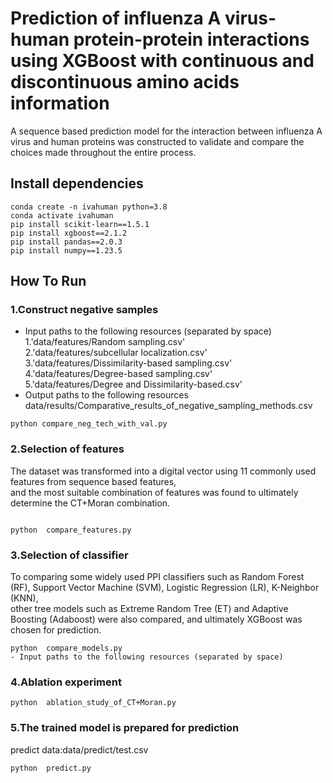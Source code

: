 # Prediction of influenza A virus-human protein-protein interactions using XGBoost with continuous and discontinuous amino acids information
   A sequence based prediction model for the interaction between influenza A virus and human proteins was constructed to validate and compare the choices made throughout the entire process.   
##  Install dependencies  
```
conda create -n ivahuman python=3.8  
conda activate ivahuman  
pip install scikit-learn==1.5.1  
pip install xgboost==2.1.2  
pip install pandas==2.0.3  
pip install numpy==1.23.5
``` 
##  How To Run
###  1.Construct negative samples  

- Input paths to the following resources (separated by space)
1.'data/features/Random sampling.csv'  
2.'data/features/subcellular localization.csv'  
3.'data/features/Dissimilarity-based sampling.csv'  
4.'data/features/Degree-based sampling.csv'  
5.'data/features/Degree and Dissimilarity-based.csv'  
- Output paths to the following resources  
data/results/Comparative_results_of_negative_sampling_methods.csv  
```
python compare_neg_tech_with_val.py
```
###  2.Selection of features  
The dataset was transformed into a digital vector using 11 commonly used features from sequence based features,  
and the most suitable combination of features was found to ultimately determine the CT+Moran combination.  
```

python  compare_features.py
```
###  3.Selection of classifier 
To comparing some widely used PPI classifiers such as Random Forest (RF), Support Vector Machine (SVM), Logistic Regression (LR), K-Neighbor (KNN),  
other tree models such as Extreme Random Tree (ET) and Adaptive Boosting (Adaboost) were also compared, and ultimately XGBoost was chosen for prediction.
```
python  compare_models.py  
- Input paths to the following resources (separated by space)

```
###  4.Ablation experiment   

```
python  ablation_study_of_CT+Moran.py

```
###  5.The trained model is prepared for prediction  
predict data:data/predict/test.csv  
```
python  predict.py

```
